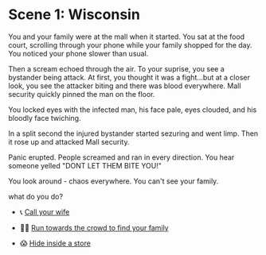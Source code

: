 # Scene 1: Wisconsin 

You and your family were at the mall when it started. You sat at the food court, scrolling through your phone while your family shopped for the day. You noticed your phone slower than usual.

Then a scream echoed through the air.
To your suprise, you see a bystander being attack. At first, you thought it was a fight...but at a closer look, you see the attacker biting and there was blood everywhere. Mall security quickly pinned the man on the floor.

You locked eyes with the infected man, his face pale, eyes clouded, and his bloodly face twiching. 

In a split second the injured bystander started sezuring and went limp. Then it rose up and attacked Mall security.

Panic erupted. People screamed and ran in every direction.
You hear someone yelled "DONT LET THEM BITE YOU!"

You look around - chaos everywhere.
You can't see your family. 

what do you do?

- 📞 [Call your wife](./scene2A.mds)

- 🏃‍♂️ [Run towards the crowd to find your family](./scene2B.md)

- 😱 [Hide inside a store](./scene2C.md)




